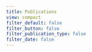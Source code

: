 ```yaml
---
title: Publications
view: compact
filter_default: false
filter_button: false
filter_publication_type: false
filter_date: false
---
```


